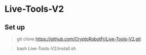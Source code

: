 # Live-Tools-V2

## Set up

> git clone https://github.com/CryptoRobotFr/Live-Tools-V2.git

> bash Live-Tools-V2/install.sh
